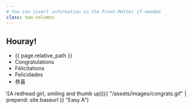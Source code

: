 ```yaml
---
# You can insert information in the Front-Matter if needed
class: two-columns
---
```

## Houray!

* {{ page.relative_path }}
* Congratulations
* Félicitations
* Felicidades
* 恭喜

![A redhead girl, smiling and thumb up]({{ "/assets/images/congrats.gif" | prepend: site.baseurl }} "Easy A")
